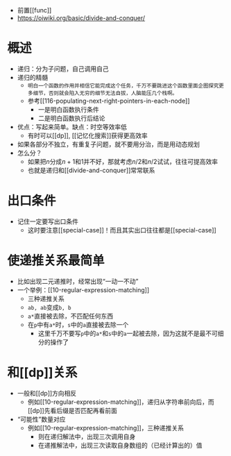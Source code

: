 - 前置[[func]]
- https://oiwiki.org/basic/divide-and-conquer/
# 概述
- 递归：分为子问题，自己调用自己
- 递归的精髓
  - `明白一个函数的作用并相信它能完成这个任务，千万不要跳进这个函数里面企图探究更多细节，否则就会陷入无穷的细节无法自拔，人脑能压几个栈啊。`
  - 参考[[116-populating-next-right-pointers-in-each-node]]
    - 一是明白函数执行条件
    - 二是明白函数执行后结论
- 优点：写起来简单。缺点：时空等效率低
  - 有时可以[[dp]], [[记忆化搜索]]获得更高效率
- 如果各部分不独立，有重复子问题，就不要用分治，而是用动态规划
- 怎么分？
  - 如果把$n$分成$n+1$和$1$并不好，那就考虑$n/2$和$n/2$试试，往往可提高效率
  - 也就是递归和[[divide-and-conquer]]常常联系
# 出口条件
- 记住一定要写出口条件
  - 这时要注意[[special-case]]！而且其实出口往往都是[[special-case]]
# 使递推关系最简单
- 比如出现二元递推时，经常出现“一动一不动”
- 一个举例：[[10-regular-expression-matching]]
  - 三种递推关系
  - `ab, ab`变成`b, b`
  - `a*`直接被去除，不匹配任何东西
  - 在`p`中有`a*`时，`s`中的`a`直接被去除一个
    - 这里千万不要写`p`中的`a*`和`s`中的`a`一起被去除，因为这就不是最不可细分的操作了
# 和[[dp]]关系
- 一般和[[dp]]方向相反
  - 例如[[10-regular-expression-matching]]，递归从字符串前向后，而[[dp]]先看后缀是否匹配再看前面
- “可能性”数量对应
  - 例如[[10-regular-expression-matching]]，三种递推关系
    - 则在递归解法中，出现三次调用自身
    - 在递推解法中，出现三次读取自身数组的（已经计算出的）值